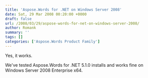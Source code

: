 ```yaml
---
title: 'Aspose.Words for .NET on Windows Server 2008'
date: Sat, 29 Mar 2008 00:20:00 +0000
draft: false
url: /2008/03/29/aspose-words-for-net-on-windows-server-2008/
author: Romank
summary: ''
tags: []
categories: ['Aspose.Words Product Family']
---
```


Yes, it works.

We've tested Aspose.Words for .NET 5.1.0 installs and works fine on Windows Server 2008 Enterprise x64.








